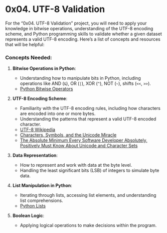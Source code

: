 0x04. UTF-8 Validation
======================

For the “0x04. UTF-8 Validation” project, you will need to apply your knowledge in bitwise operations, understanding of the UTF-8 encoding scheme, and Python programming skills to validate whether a given dataset represents a valid UTF-8 encoding. Here’s a list of concepts and resources that will be helpful:

### Concepts Needed:

1.  **Bitwise Operations in Python**:
    
    *   Understanding how to manipulate bits in Python, including operations like AND (`&`), OR (`|`), XOR (`^`), NOT (`~`), shifts (`<<`, `>>`).
    *   [Python Bitwise Operators](https://wiki.python.org/moin/BitwiseOperators)
2.  **UTF-8 Encoding Scheme**:
    
    *   Familiarity with the UTF-8 encoding rules, including how characters are encoded into one or more bytes.
    *   Understanding the patterns that represent a valid UTF-8 encoded character.
    *   [UTF-8 Wikipedia](https://en.wikipedia.org/wiki/UTF-8)
    *   [Characters, Symbols, and the Unicode Miracle](https://www.youtube.com/watch?v=MijmeoH9LT4)
    *   [The Absolute Minimum Every Software Developer Absolutely, Positively Must Know About Unicode and Character Sets](https://www.joelonsoftware.com/2003/10/08/the-absolute-minimum-every-software-developer-absolutely-positively-must-know-about-unicode-and-character-sets-no-excuses/)
3.  **Data Representation**:
    
    *   How to represent and work with data at the byte level.
    *   Handling the least significant bits (LSB) of integers to simulate byte data.
4.  **List Manipulation in Python**:
    
    *   Iterating through lists, accessing list elements, and understanding list comprehensions.
    *   [Python Lists](https://docs.python.org/3/tutorial/datastructures.html#more-on-lists)
5.  **Boolean Logic**:
    
    *   Applying logical operations to make decisions within the program.